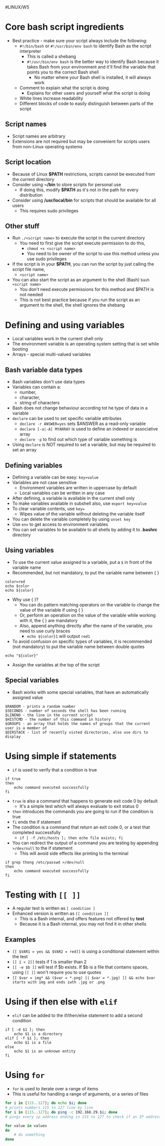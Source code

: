 #LINUX/W5 
# Core bash script ingredients

- Best practice - make sure your script always include the following:
	- `#!/bin/bash` or `#!/usr/bin/env bash` to identify Bash as the script interpreter
		- This is called a shebang
		- `#!/usr/bin/env bash` is the better way to identify Bash because it takes Bash from your environment and it'll find the variable that points you to the correct Bash shell
			- No matter where your Bash shell is installed, it will always work
	- Comment to explain what the script is doing
		- Explains for other users and yourself what the script is doing
	- White lines increase readability
	- Different blocks of code to easily distinguish between parts of the script
## Script names

- Script names are arbitrary
-  Extensions are not required but may be convenient for scripts users from non-Linux operating systems
## Script location

- Because of Linux **$PATH** restrictions, scripts cannot be executed from the current directory
- Consider using **~/bin** to store scripts for personal use
	- If doing this, modify **$PATH** as it's not in the path for every distribution
- Consider using **/usr/local/bin** for scripts that should be available for all users
	- This requires sudo privileges

## Other stuff

- Run `./<script name>` to execute the script in the current directory
	- You need to first give the script execute permission to do this, 
		- `chmod +x <script name>`
		- You need to be owner of the script to use this method unless you use sudo privileges
- If the script is in your **$PATH**, you can run the script by just calling the script file name,
	- `<script name>`
- You can also start the script as an argument to the shell (Bash) `bash <script name>`
	- You don't need execute permissions for this method and $PATH is not needed
	- This is not best practice because if you run the script as an argument to the shell, the shell ignores the shebang
# Defining and using variables

- Local variables work in the current shell only
- The environment variable is an operating system setting that is set while booting
- Arrays - special multi-valued variables

## Bash variable data types

- Bash variables don't use data types
- Variables can contain a:
	- number,
	- character, 
	- string of characters
- Bash does not change behaviour according tot he type of data in a variable
- `declare` can be used to set specific variable attributes
	- `declare -r ANSWER=yes` sets $ANSWER as a read-only variable
	- `declare [-a|-A] MYARRAY` is used to define an indexed or associative array
	- `declare -p` to find out which type of variable something is
- Using `declare` is NOT required to set a variable, but may be required to set an array

## Defining variables

- Defining a variable can be easy: `key=value`
- Variables are not case sensitive
	- Environment variables are written in uppercase by default
	- Local variables can be written in any case
- After defining, a variable is available in the current shell only
- To make variables available in subshell also, use `export key=value`
- To clear variable contents, use `key=`
	- Wipes value of the variable without deleting the variable itself
- You can delete the variable completely by using `unset key`
- Use `env` to get access to environment variables
- You can set variables to be available to all shells by adding it to **.bashrc** directory

## Using variables

- To use the current value assigned to a variable, put a `$` in front of the variable name
- Recommended, but not mandatory, to put the variable name between { }
```
color=red
echo $color
echo ${color}
```
- Why use { }?
	- You can do pattern matching operators on the variable to change the value of the variable if using { } 
	- Or, perform an operation on the value of the variable while working with it, the { } are mandatory
	- Also, append anything directly after the name of the variable, you need to use curly braces 
		- `echo ${color}1` will output `red1`
- To avoid confusion on specific types of variables, it is recommended (not mandatory) to put the variable name between double quotes
```
echo "${color}"
```
- Assign the variables at the top of the script
## Special variables

- Bash works with some special variables, that have an automatically assigned value
```
$RANDOM - prints a random number
$SECONDS - number of seconds the shell has been running
$LINENO - the line in the current script
$HISTCMD - the number of this command in history
$GROUPS - an array that holds the names of groups that the current user is a member of
$DIRSTACK - list of recently visted directories, also use dirs to display
```

# Using simple **if** statements

- `if` is used to verify that a condition is true
```
if true
then
	echo command executed successfully
fi
```
- `true` is also a command that happens to generate exit code 0 by default
	- It's a simple test which will always evaluate to exit status 0
- `then` introduces the commands you are going to run if the condition is true
- `fi` ends the if statement
- The condition is a command that return an exit code 0, or a test that completed successfully
	- `if [ -f /etc/hosts ]; then echo file exists; fi`
- You can redirect the output of a command you are testing by appending `>/dev/null` to the if statement
	- This will avoid side effects like printing to the terminal
```
if grep thong /etc/passwd >/dev/null
then
	echo command executed successfully
fi
```

# Testing with `[[ ]]`

- A regular test is written as `[ condition ]`
- Enhanced version is written as `[[ condition ]]`
	- This is a Bash internal, and offers features not offered by **test**
	- Because it is a Bash internal, you may not find it in other shells

## Examples

- `[[ $VAR1 = yes && $VAR2 = red]]` is using a conditional statement within the test
- `[[ 1 < 2]]` tests if 1 is smaller than 2
- `[[ -e $b ]]` will test if $b exists. If $b is a file that contains spaces, using `[[ ]]` won't require you to use quotes
- `[[ $var = img* && ($var = *.png) || $var = *.jpg) ]] && echo $var starts with img and ends iwth .jpg or .png`

# Using if then else with `elif`

- `elif` can be added to the if/then/else statement to add a second condition
```
if [ -d $1 ]; then
	echo $1 is a directory
elif [ -f $1 ]; then
	echo $1 is a file
else
	echo $1 is an unknown entity
fi
```

# Using `for`

- `for` is used to iterate over a range of items
- This is useful for handling a range of arguments, or a series of files
```bash
for i in {115..127}; do echo $i; done
# prints numbers 115 to 127 line by line
for i in {115..127}; do ping -c 192.168.29.$i; done
# pings every ip address ending in 115 to 127 to check if an IP address exists

for value in values
do
	# do something
done
```
